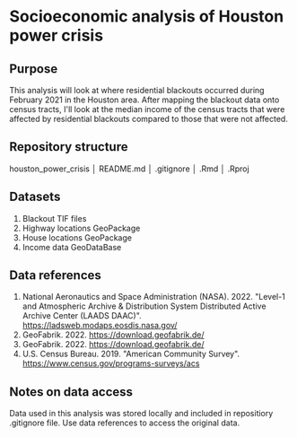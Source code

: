 # Socioeconomic analysis of Houston power crisis
## Purpose
This analysis will look at where residential blackouts occurred during February 2021 in the Houston area. After mapping the blackout data onto census tracts, I'll look at the median income of the census tracts that were affected by residential blackouts compared to those that were not affected.

## Repository structure
houston_power_crisis
│   README.md
│   .gitignore
│   .Rmd
│   .Rproj   

## Datasets
1. Blackout TIF files
2. Highway locations GeoPackage
3. House locations GeoPackage
4. Income data GeoDataBase

## Data references
1. National Aeronautics and Space Administration (NASA). 2022. "Level-1 and Atmospheric Archive & Distribution System Distributed Active Archive Center (LAADS DAAC)". https://ladsweb.modaps.eosdis.nasa.gov/
2. GeoFabrik. 2022. https://download.geofabrik.de/
3. GeoFabrik. 2022. https://download.geofabrik.de/
4. U.S. Census Bureau. 2019. "American Community Survey". https://www.census.gov/programs-surveys/acs

## Notes on data access
Data used in this analysis was stored locally and included in repositiory .gitignore file. Use data references to access the original data.
